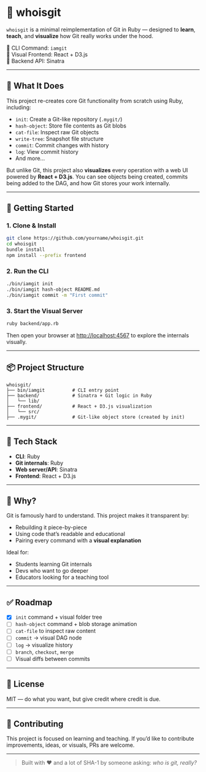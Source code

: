 # 🧠 whoisgit

`whoisgit` is a minimal reimplementation of Git in Ruby — designed to **learn**, **teach**, and **visualize** how Git really works under the hood.

🔧 CLI Command: `iamgit`  
🎨 Visual Frontend: React + D3.js  
🚀 Backend API: Sinatra

---

## 🧱 What It Does

This project re-creates core Git functionality from scratch using Ruby, including:

- `init`: Create a Git-like repository (`.mygit/`)
- `hash-object`: Store file contents as Git blobs
- `cat-file`: Inspect raw Git objects
- `write-tree`: Snapshot file structure
- `commit`: Commit changes with history
- `log`: View commit history
- And more...

But unlike Git, this project also **visualizes** every operation with a web UI powered by **React + D3.js**. You can see objects being created, commits being added to the DAG, and how Git stores your work internally.

---

## 🧪 Getting Started

### 1. Clone & Install

```bash
git clone https://github.com/yourname/whoisgit.git
cd whoisgit
bundle install
npm install --prefix frontend
```

### 2. Run the CLI

```bash
./bin/iamgit init
./bin/iamgit hash-object README.md
./bin/iamgit commit -m "First commit"
```

### 3. Start the Visual Server

```bash
ruby backend/app.rb
```

Then open your browser at [http://localhost:4567](http://localhost:4567) to explore the internals visually.

---

## 📦 Project Structure

```
whoisgit/
├── bin/iamgit          # CLI entry point
├── backend/            # Sinatra + Git logic in Ruby
│   └── lib/
├── frontend/           # React + D3.js visualization
│   └── src/
├── .mygit/             # Git-like object store (created by init)
```

---

## 🧩 Tech Stack

- **CLI**: Ruby 
- **Git internals**: Ruby
- **Web server/API**: Sinatra
- **Frontend**: React + D3.js

---

## 🧠 Why?

Git is famously hard to understand. This project makes it transparent by:

- Rebuilding it piece-by-piece
- Using code that’s readable and educational
- Pairing every command with a **visual explanation**

Ideal for:

- Students learning Git internals
- Devs who want to go deeper
- Educators looking for a teaching tool

---

## ✅ Roadmap

- [x] `init` command + visual folder tree
- [ ] `hash-object` command + blob storage animation
- [ ] `cat-file` to inspect raw content
- [ ] `commit` → visual DAG node
- [ ] `log` → visualize history
- [ ] `branch`, `checkout`, `merge`
- [ ] Visual diffs between commits

---

## 📝 License

MIT — do what you want, but give credit where credit is due.

---

## 🤝 Contributing

This project is focused on learning and teaching. If you’d like to contribute improvements, ideas, or visuals, PRs are welcome.

---

> Built with ❤️ and a lot of SHA-1 by someone asking: *who is git, really?*